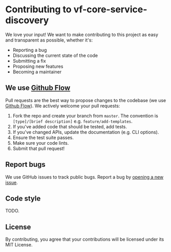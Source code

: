 # Contributing to vf-core-service-discovery

We love your input! We want to make contributing to this project as easy and transparent as possible, whether it's:

- Reporting a bug
- Discussing the current state of the code
- Submitting a fix
- Proposing new features
- Becoming a maintainer

## We use [Github Flow](https://guides.github.com/introduction/flow/index.html)

Pull requests are the best way to propose changes to the codebase (we use [Github Flow](https://guides.github.com/introduction/flow/index.html)). We actively welcome your pull requests:

1. Fork the repo and create your branch from `master`. The convention is `[type]/[brief description]` e.g. `feature/add-templates`.
2. If you've added code that should be tested, add tests.
3. If you've changed APIs, update the documentation (e.g. CLI options).
4. Ensure the test suite passes.
5. Make sure your code lints.
6. Submit that pull request!

## Report bugs

We use GitHub issues to track public bugs. Report a bug by [opening a new issue]().

## Code style

TODO.

## License

By contributing, you agree that your contributions will be licensed under its MIT License.

